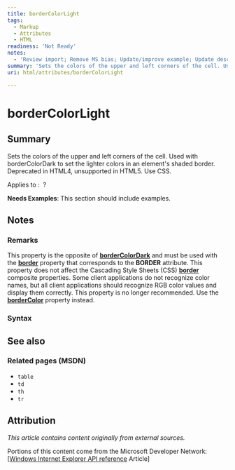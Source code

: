```yaml
---
title: borderColorLight
tags:
  - Markup
  - Attributes
  - HTML
readiness: 'Not Ready'
notes:
  - 'Review import; Remove MS bias; Update/improve example; Update descriptions; Fix lists & compatibility info'
summary: 'Sets the colors of the upper and left corners of the cell. Used with borderColorDark to set the lighter colors in an element''s shaded border. Deprecated in HTML4, unsupported in HTML5. Use CSS.'
uri: html/attributes/borderColorLight

---
```

# borderColorLight

## Summary

Sets the colors of the upper and left corners of the cell. Used with borderColorDark to set the lighter colors in an element's shaded border. Deprecated in HTML4, unsupported in HTML5. Use CSS.

Applies to
:    ?

**Needs Examples**: This section should include examples.

## Notes

### Remarks

This property is the opposite of [**borderColorDark**](/html/attributes/borderColorDark) and must be used with the [**border**](/html/attributes/border) property that corresponds to the **BORDER** attribute. This property does not affect the Cascading Style Sheets (CSS) [**border**](/css/properties/border) composite properties. Some client applications do not recognize color names, but all client applications should recognize RGB color values and display them correctly. This property is no longer recommended. Use the [**borderColor**](/css/properties/border-color) property instead.

### Syntax

## See also

### Related pages (MSDN)

-   `table`
-   `td`
-   `th`
-   `tr`

## Attribution

*This article contains content originally from external sources.*

Portions of this content come from the Microsoft Developer Network: [[Windows Internet Explorer API reference](http://msdn.microsoft.com/en-us/library/ie/hh828809%28v=vs.85%29.aspx) Article]

